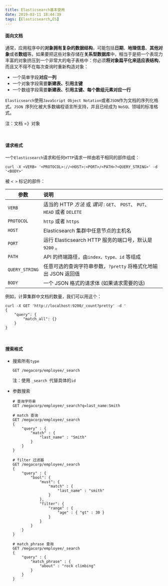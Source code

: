 ```yaml
---
title: Elasticsearch基本使用
date: 2019-03-11 18:44:39
tags: [Elasticsearch,ES]
---
```


#### 面向文档

通常，应用程序中的**对象拥有复杂的数据结构**，可能包括**日期**、**地理信息**、**其他对象**或者**数组**等。如果要把这些对象存储在**关系型数据库**中，相当于是把一个表现力丰富的对象挤压到一个非常大的电子表格中：你必须**将对象扁平化来适应表结构**，而且又不得不在每次查询时重新构造对象：

- 一个简单字段**对应一列** 
- 一个对象字段需要**新建表、引用主键** 
- 一个数组字段需要**新建表、引用主键、每个数组元素对应一行**  

`Elasticsearch`使用`JavaScript Object Notation`或者`JSON`作为文档的序列化格式。`JSON `序列化被大多数编程语言所支持，并且已经成为 `NoSQL `领域的标准格式。

注：文档 =》对象

<br/>



#### 请求格式

一个`Elasticsearch`请求和任何`HTTP`请求一样由若干相同的部件组成：

```
curl -X <VERB> '<PROTOCOL>://<HOST>:<PORT>/<PATH>?<QUERY_STRING>' -d '<BODY>'
```

被 `< >` 标记的部件：

| 参数           | 说明                                                         |
| -------------- | :----------------------------------------------------------- |
| `VERB`         | 适当的 HTTP *方法* 或 *谓词* : `GET`、 `POST`、 `PUT`、 `HEAD` 或者 `DELETE` |
| `PROTOCOL`     | `http` 或者 `https`                                          |
| `HOST`         | Elasticsearch 集群中任意节点的主机名                         |
| `PORT`         | 运行 Elasticsearch HTTP 服务的端口号，默认是 `9200` 。       |
| `PATH`         | API 的终端路径，由`index、type、id` 等组成                   |
| `QUERY_STRING` | 任意可选的查询字符串参数，`?pretty` 将格式化地输出 JSON 返回值 |
| `BODY`         | 一个 JSON 格式的请求体 (如果请求需要的话)                    |

例如，计算集群中文档的数量，我们可以用这个：

```
curl -X GET 'http://localhost:9200/_count?pretty' -d '
{
    "query": {
        "match_all": {}
    }
}
```

<!--more-->

<br/>



#### 搜索格式

- 搜索所有`type`

  ```
  GET /megacorp/employee/_search
  ```

  注：使用 `_search `代替具体的`id` 

- 参数搜索

  ```
  # 查询字符串
  GET /megacorp/employee/_search?q=last_name:Smith
  ```

  ```
  # match 查询
  GET /megacorp/employee/_search
  {
      "query" : {
          "match" : {
              "last_name" : "Smith"
          }
      }
  }
  ```

  ```
  # filter 过滤器
  GET /megacorp/employee/_search
  {
      "query" : {
          "bool": {
              "must": {
                  "match" : {
                      "last_name" : "smith" 
                  }
              },
              "filter": {
                  "range" : {
                      "age" : { "gt" : 30 } 
                  }
              }
          }
      }
  }
  ```

  ```
  # match_phrase 查询
  GET /megacorp/employee/_search
  {
      "query" : {
          "match_phrase" : {
              "about" : "rock climbing"
          }
      }
  }
  ```

  

